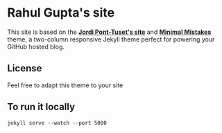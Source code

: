 # Rahul Gupta's site

This site is based on the **[Jordi Pont-Tuset's site](https://jponttuset.cat/)** and **[Minimal Mistakes](http://mmistakes.github.io/minimal-mistakes)** theme, a two-column responsive Jekyll theme perfect for powering your GitHub hosted blog.


## License

Feel free to adapt this theme to your site

## To run it locally
```
jekyll serve --watch --port 5000
```
